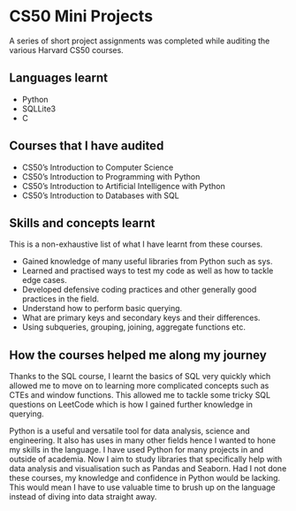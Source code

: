 # CS50 Mini Projects
A series of short project assignments was completed while auditing the various Harvard CS50 courses.
## Languages learnt
- Python
- SQLLite3
- C
## Courses that I have audited
- CS50’s Introduction to Computer Science
- CS50’s Introduction to Programming with Python
- CS50’s Introduction to Artificial Intelligence with Python
- CS50’s Introduction to Databases with SQL
## Skills and concepts learnt
This is a non-exhaustive list of what I have learnt from these courses.
- Gained knowledge of many useful libraries from Python such as sys.
- Learned and practised ways to test my code as well as how to tackle edge cases.
- Developed defensive coding practices and other generally good practices in the field.
- Understand how to perform basic querying.
- What are primary keys and secondary keys and their differences.
- Using subqueries, grouping, joining, aggregate functions etc.
## How the courses helped me along my journey
Thanks to the SQL course, I learnt the basics of SQL very quickly which allowed me to move on to learning more complicated concepts such as CTEs and window functions. This allowed me to tackle some tricky SQL questions on LeetCode which is how I gained further knowledge in querying.  

Python is a useful and versatile tool for data analysis, science and engineering. It also has uses in many other fields hence I wanted to hone my skills in the language. I have used Python for many projects in and outside of academia. Now I aim to study libraries that specifically help with data analysis and visualisation such as Pandas and Seaborn. Had I not done these courses, my knowledge and confidence in Python would be lacking. This would mean I have to use valuable time to brush up on the language instead of diving into data straight away.
